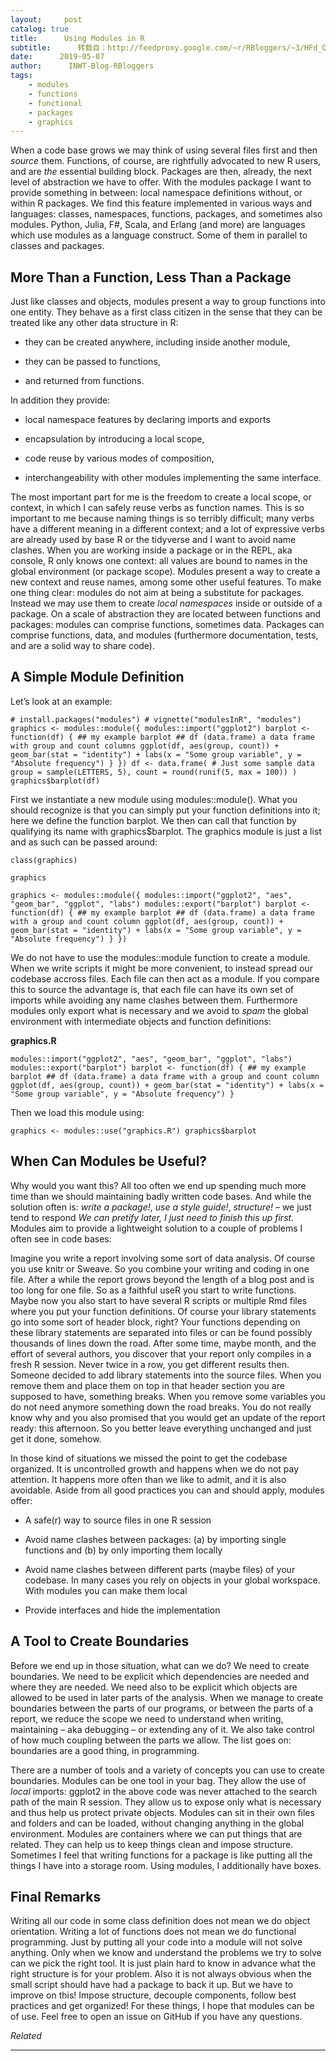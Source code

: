 ```yaml
---
layout:     post
catalog: true
title:      Using Modules in R
subtitle:      转载自：http://feedproxy.google.com/~r/RBloggers/~3/HFd_Ol9PVwc/
date:      2019-05-07
author:      INWT-Blog-RBloggers
tags:
    - modules
    - functions
    - functional
    - packages
    - graphics
---
```








When a code base grows we may think of using several files first and then *source* them. Functions, of course, are rightfully advocated to new R users, and are *the* essential building block. Packages are then, already, the next level of abstraction we have to offer. With the modules package I want to provide something in between: local namespace definitions without, or within R packages. We find this feature implemented in various ways and languages: classes, namespaces, functions, packages, and sometimes also modules. Python, Julia, F#, Scala, and Erlang (and more) are languages which use modules as a language construct. Some of them in parallel to classes and packages.

## More Than a Function, Less Than a Package

Just like classes and objects, modules present a way to group functions into one entity. They behave as a first class citizen in the sense that they can be treated like any other data structure in R:

- they can be created anywhere, including inside another module,

- they can be passed to functions,

- and returned from functions.


In addition they provide:

- local namespace features by declaring imports and exports

- encapsulation by introducing a local scope,

- code reuse by various modes of composition,

- interchangeability with other modules implementing the same interface.


The most important part for me is the freedom to create a local scope, or context, in which I can safely reuse verbs as function names. This is so important to me because naming things is so terribly difficult; many verbs have a different meaning in a different context; and a lot of expressive verbs are already used by base R or the tidyverse and I want to avoid name clashes. When you are working inside a package or in the REPL, aka console, R only knows one context: all values are bound to names in the global environment (or package scope). Modules present a way to create a new context and reuse names, among some other useful features. To make one thing clear: modules do not aim at being a substitute for packages. Instead we may use them to create *local namespaces* inside or outside of a package. On a scale of abstraction they are located between functions and packages: modules can comprise functions, sometimes data. Packages can comprise functions, data, and modules (furthermore documentation, tests, and are a solid way to share code).

## A Simple Module Definition

Let’s look at an example:

```
# install.packages("modules") # vignette("modulesInR", "modules") graphics <- modules::module({ modules::import("ggplot2") barplot <- function(df) { ## my example barplot ## df (data.frame) a data frame with group and count columns ggplot(df, aes(group, count)) + geom_bar(stat = "identity") + labs(x = "Some group variable", y = "Absolute frequency") } }) df <- data.frame( # Just some sample data group = sample(LETTERS, 5), count = round(runif(5, max = 100)) ) graphics$barplot(df)
```

First we instantiate a new module using modules::module(). What you should recognize is that you can simply put your function definitions into it; here we define the function barplot. We then can call that function by qualifying its name with graphics$barplot. The graphics module is just a list and as such can be passed around:

```
class(graphics)
```

```
graphics
```

```
graphics <- modules::module({ modules::import("ggplot2", "aes", "geom_bar", "ggplot", "labs") modules::export("barplot") barplot <- function(df) { ## my example barplot ## df (data.frame) a data frame with a group and count column ggplot(df, aes(group, count)) + geom_bar(stat = "identity") + labs(x = "Some group variable", y = "Absolute frequency") } })
```

We do not have to use the modules::module function to create a module. When we write scripts it might be more convenient, to instead spread our codebase accross files. Each file can then act as a module. If you compare this to source the advantage is, that each file can have its own set of imports while avoiding any name clashes between them. Furthermore modules only export what is necessary and we avoid to *spam* the global environment with intermediate objects and function definitions:

**graphics.R**

```
modules::import("ggplot2", "aes", "geom_bar", "ggplot", "labs") modules::export("barplot") barplot <- function(df) { ## my example barplot ## df (data.frame) a data frame with a group and count column ggplot(df, aes(group, count)) + geom_bar(stat = "identity") + labs(x = "Some group variable", y = "Absolute frequency") }
```

Then we load this module using:

```
graphics <- modules::use("graphics.R") graphics$barplot
```

## When Can Modules be Useful?

Why would you want this? All too often we end up spending much more time than we should maintaining badly written code bases. And while the solution often is: *write a package!*, *use a style guide!*, *structure!* – we just tend to respond *We can pretify later, I just need to finish this up first.* Modules aim to provide a lightweight solution to a couple of problems I often see in code bases:

Imagine you write a report involving some sort of data analysis. Of course you use knitr or Sweave. So you combine your writing and coding in one file. After a while the report grows beyond the length of a blog post and is too long for one file. So as a faithful useR you start to write functions. Maybe now you also start to have several R scripts or multiple Rmd files where you put your function definitions. Of course your library statements go into some sort of header block, right? Your functions depending on these library statements are separated into files or can be found possibly thousands of lines down the road. After some time, maybe month, and the effort of several authors, you discover that your report only compiles in a fresh R session. Never twice in a row, you get different results then. Someone decided to add library statements into the source files. When you remove them and place them on top in that header section you are supposed to have, something breaks. When you remove some variables you do not need anymore something down the road breaks. You do not really know why and you also promised that you would get an update of the report ready: this afternoon. So you better leave everything unchanged and just get it done, somehow.

In those kind of situations we missed the point to get the codebase organized. It is uncontrolled growth and happens when we do not pay attention. It happens more often than we like to admit, and it is also avoidable. Aside from all good practices you can and should apply, modules offer:

- A safe(r) way to source files in one R session

- Avoid name clashes between packages: (a) by importing single functions and (b) by only importing them locally

- Avoid name clashes between different parts (maybe files) of your codebase. In many cases you rely on objects in your global workspace. With modules you can make them local

- Provide interfaces and hide the implementation


## A Tool to Create Boundaries

Before we end up in those situation, what can we do? We need to create boundaries. We need to be explicit which dependencies are needed and where they are needed. We need also to be explicit which objects are allowed to be used in later parts of the analysis. When we manage to create boundaries between the parts of our programs, or between the parts of a report, we reduce the scope we need to understand when writing, maintaining – aka debugging – or extending any of it. We also take control of how much coupling between the parts we allow. The list goes on: boundaries are a good thing, in programming.

There are a number of tools and a variety of concepts you can use to create boundaries. Modules can be one tool in your bag. They allow the use of *local* imports: ggplot2 in the above code was never attached to the search path of the main R session. They allow us to expose only what is necessary and thus help us protect private objects. Modules can sit in their own files and folders and can be loaded, without changing anything in the global environment. Modules are containers where we can put things that are related. They can help us to keep things clean and impose structure. Sometimes I feel that writing functions for a package is like putting all the things I have into a storage room. Using modules, I additionally have boxes.

## Final Remarks

Writing all our code in some class definition does not mean we do object orientation. Writing a lot of functions does not mean we do functional programming. Just by putting all your code into a module will not solve anything. Only when we know and understand the problems we try to solve can we pick the right tool. It is just plain hard to know in advance what the right structure is for your problem. Also it is not always obvious when the small script should have had a package to back it up. But we have to improve on this! Impose structure, decouple components, follow best practices and get organized! For these things, I hope that modules can be of use. Feel free to open an issue on GitHub if you have any questions.


*Related*








---
